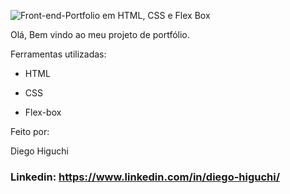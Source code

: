 ![Front-end-Portfolio em HTML, CSS e Flex Box](https://github.com/G03d1/portfolio/assets/158855478/73dc6838-b3c8-4f66-a0c5-8cb5f7d4625b)

Olá, Bem vindo ao meu projeto de portfólio.

Ferramentas utilizadas:

* HTML

* CSS

* Flex-box

Feito por:

Diego Higuchi

### Linkedin: https://www.linkedin.com/in/diego-higuchi/

